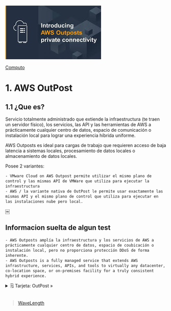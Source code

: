 ![Amazon OutPost](../../00_assets/Computo/outpost-logo.jpeg)

[Computo](../../01-Computo/)

# 1. AWS OutPost

## 1.1 ¿Que es?

Servicio totalmente administrado que extiende la infraestructura (te traen un servidor físico), los servicios, las API y las herramientas de AWS a prácticamente cualquier centro de datos, espacio de comunicación o instalación local para lograr una experiencia híbrida uniforme. 

AWS Outposts es ideal para cargas de trabajo que requieren acceso de baja latencia a sistemas locales, procesamiento de datos locales o almacenamiento de datos locales.

Posee 2 variantes:

    - VMware Cloud on AWS Outpost permite utilizar el mismo plano de control y las mismas API de VMWare que utiliza para ejecutar la infraestructura
    - AWS / la variante nativa de OutPost le permite usar exactamente las mismas API y el mismo plano de control que utiliza para ejecutar en las instalaciones nube pero local.
￼
## Informacion suelta de algun test

    - AWS Outposts amplía la infraestructura y los servicios de AWS a prácticamente cualquier centro de datos, espacio de coubicación o instalación local, pero no proporciona protección DDoS de forma inherente.
    - AWS Outposts is a fully managed service that extends AWS infrastructure, services, APIs, and tools to virtually any datacenter, co-location space, or on-premises facility for a truly consistent hybrid experience.


<details>
<summary>🗒 Tarjeta: OutPost »</summary>

| Definicion  |
| ---- |
| agregar algo |

</details>

<br/>

> [WaveLength](./wavelength.md)

<br/>